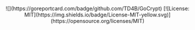 <p align="center">
![](https://goreportcard.com/badge/github.com/TD4B/GoCrypt)
[![License: MIT](https://img.shields.io/badge/License-MIT-yellow.svg)](https://opensource.org/licenses/MIT)
</p>
